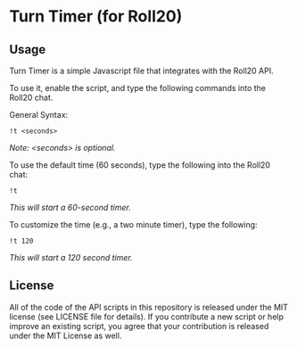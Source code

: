 # Turn Timer (for Roll20)

## Usage

Turn Timer is a simple Javascript file that integrates with the Roll20 API.

To use it, enable the script, and type the following commands into the Roll20 chat.

General Syntax:
```
!t <seconds>
```
*Note: \<seconds\> is optional.*

To use the default time (60 seconds), type the following into the Roll20 chat:
```
!t
```
*This will start a 60-second timer.*

To customize the time (e.g., a two minute timer), type the following:
```
!t 120
```
*This will start a 120 second timer.*

## License

All of the code of the API scripts in this repository is released under the MIT license (see LICENSE file for details). If you contribute a new script or help improve an existing script, you agree that your contribution is released under the MIT License as well.
